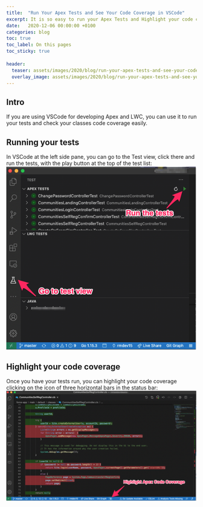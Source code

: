 ```yaml
---
title:  "Run Your Apex Tests and See Your Code Coverage in VSCode"
excerpt: It is so easy to run your Apex Tests and Highlight your code coverage in VSCode
date:   2020-12-06 00:00:00 +0100
categories: blog
toc: true
toc_label: On this pages
toc_sticky: true

header:
  teaser: assets/images/2020/blog/run-your-apex-tests-and-see-your-code-coverage-in-vscode/run-your-apex-tests-and-see-your-code-coverage-in-vscode-header.jpg
  overlay_image: assets/images/2020/blog/run-your-apex-tests-and-see-your-code-coverage-in-vscode/run-your-apex-tests-and-see-your-code-coverage-in-vscode-header.jpg
---
```


## Intro

If you are using VSCode for developing Apex and LWC, you can use it to run your tests and check your classes code coverage easily.

## Running your tests

In VSCode at the left side pane, you can go to the Test view, click there and run the tests, with the play button at the top of the test list:
![Run Tests from VSCode](/assets/images/2020/blog/run-your-apex-tests-and-see-your-code-coverage-in-vscode/2020-12-09-11-41-05.png)

## Highlight your code coverage
Once you have your tests run, you can highlight your code coverage clicking on the icon of three horizontal bars in the status bar:
![Highlight Apex Code Coverage](/assets/images/2020/blog/run-your-apex-tests-and-see-your-code-coverage-in-vscode/2020-12-09-11-47-21.png)
